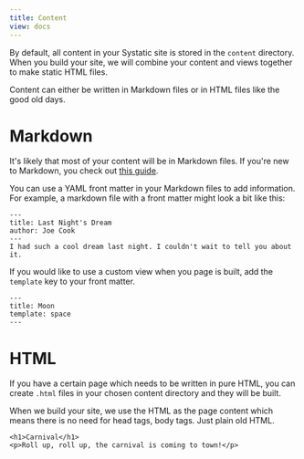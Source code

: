 ```yaml
---
title: Content
view: docs
---
```


By default, all content in your Systatic site is stored in the `content` directory. When you build your site, we will combine your content and views together to make static HTML files.

Content can either be written in Markdown files or in HTML files like the good old days.

# Markdown
It's likely that most of your content will be in Markdown files. If you're new to Markdown, you check out [this guide](https://www.markdownguide.org/getting-started/).

You can use a YAML front matter in your Markdown files to add information. For example, a markdown file with a front matter might look a bit like this:

```
---
title: Last Night's Dream
author: Joe Cook
---
I had such a cool dream last night. I couldn't wait to tell you about it.
```

If you would like to use a custom view when you page is built, add the `template` key to your front matter.
```
---
title: Moon
template: space
---
```

# HTML
If you have a certain page which needs to be written in pure HTML, you can create `.html` files in your chosen content directory and they will be built.

When we build your site, we use the HTML as the page content which means there is no need for head tags, body tags. Just plain old HTML.
```
<h1>Carnival</h1>
<p>Roll up, roll up, the carnival is coming to town!</p>
```